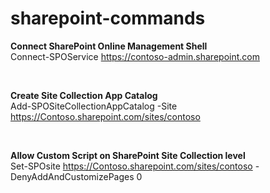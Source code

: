 # sharepoint-commands

<b> Connect SharePoint Online Management Shell </b>
<br/>
Connect-SPOService https://contoso-admin.sharepoint.com

<br/>

<b> Create Site Collection App Catalog </b>
<br/>
Add-SPOSiteCollectionAppCatalog -Site https://Contoso.sharepoint.com/sites/contoso

<br/>

<b> Allow Custom Script on SharePoint Site Collection level </b>
<br/>
Set-SPOsite https://Contoso.sharepoint.com/sites/contoso -DenyAddAndCustomizePages 0
